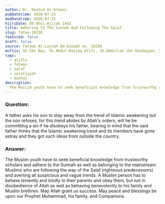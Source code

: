 ```yaml
---
author: Dr. Rashid Al-Almani
pubDatetime: 2020-07-25
modDatetime: 2020-07-25
hijriDate: 04 Dhul-Hijjah 1441
title: Adhering To The Sunnah And Following The Salaf
slug: fatwa-16250
featured: false
draft: false
source: Fatawa Al-Lajnah Ad-Daimah no. 16250
muftis: Sh.Ibn Baz, Sh.Abdul-Razzaq Afifi, Sh.Abdullah ibn Ghudayyan, Sh.Abdul-Aziz Aal Al-Shaykh, Sh.Bakr Abu Zayd
tags:
  - alifta
  - fatwas
  - salaf
  - salafiyyah
  - manhaj
description:
  The Muslim youth have to seek beneficial knowledge from trustworthy scholars and adhere to the Sunnah as well as belonging to the mainstream Muslims who are following the way of the Salaf or righteous predecessors and averting all suspicious and vague trends.
---
```


### Question: 

A father asks his son to stay away from the trend of Islamic awakening but the son refuses, for this trend abides by Allah's orders, will he be committing a sin if he disobeys his father, bearing in mind that the said father thinks that the Islamic awakening trend and its members have gone astray and they got such ideas from outside the country.

### Answer:

The Muslim youth have to seek beneficial knowledge from trustworthy scholars and adhere to the Sunnah as well as belonging to the mainstream Muslims who are following the way of the Salaf (righteous predecessors) and averting all suspicious and vague trends. A Muslim person has to behave leniently and kindly to their parents and obey them, but not in disobedience of Allah as well as behaving benevolently to his family and Muslim brethren. May Allah grant us success. May peace and blessings be upon our Prophet Muhammad, his family, and Companions.
